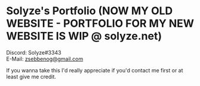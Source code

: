 # Solyze's Portfolio (NOW MY OLD WEBSITE - PORTFOLIO FOR MY NEW WEBSITE IS WIP @ solyze.net)
Discord: Solyze#3343<br>
E-Mail: zsebbenog@gmail.com

If you wanna take this I'd really appreciate if you'd contact me first or at least give me credit.
